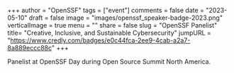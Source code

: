 +++
author = "OpenSSF"
tags = ["event"]
comments = false
date = "2023-05-10"
draft = false
image = "images/openssf_speaker-badge-2023.png"
verticalImage = true
menu = ""
share = false
slug = "OpenSSF Panelist"
title= "Creative, Inclusive, and Sustainable Cybersecurity"
jumpURL = "https://www.credly.com/badges/e0c44fca-2ee9-4cab-a2a7-8a889eccc88c"
+++

Panelist at OpenSSF Day during Open Source Summit North America.